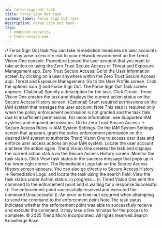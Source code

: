 ```yaml
---
id: force-sign-out-task
title: Force Sign Out task
sidebar_label: Force Sign Out task
description: Force Sign Out task
tags:
  - endpoint-security
  - trend-vision-one
---
```


/*<![CDATA[*/ $('#title').html($('meta[name=map-description]').attr('content')); /*]]>*/ Force Sign Out task You can take remediation measures on user accounts that may pose a security risk to your network environment on the Trend Vision One console. Procedure Locate the user account that you want to take action on using the Zero Trust Secure Access or Threat and Exposure Management app. Zero Trust Secure Access: Go to the User Information screen by clicking on a user anywhere within the Zero Trust Secure Access app. Threat and Exposure Management: Go to the User Profile screen. Click the options icon () and Force Sign Out. The Force Sign Out Task screen appears. (Optional) Specify a description for the task. Click Create. Trend Vision One creates the task and displays the current action status on the Secure Access History screen. (Optional) Grant required permissions on the IAM system that manages the user account. Note This step is required only when the policy enforcement permission is not granted and the task fails due to insufficient permissions. For more information, see Supported IAM systems and required permissions. Go to Zero Trust Secure Access → Secure Access Rules → IAM System Settings. On the IAM System Settings screen that appears, grant the policy enforcement permission on the desired IAM system to authorize Trend Vision One to access user data and enforce user access actions on your IAM system. Locate the user account and take the action again. Trend Vision One creates the task and displays the current action status on the Secure Access History screen. Monitor the task status. Click View task status in the success message that pops up in the lower right corner. The Remediation Logs tab on the Secure Access History screen appears. You can also go directly to Secure Access History → Remediation Logs, and locate the task using the search field. View the task status under Action status. In progress... (): Trend Vision One sent the command to the enforcement point and is waiting for a response Successful (): The enforcement point successfully received and executed the command Unsuccessful (): An error or time-out occurred when attempting to send the command to the enforcement point Note The task status indicates whether the enforcement point was able to successfully receive and execute the command. It may take a few minutes for the process to complete. © 2025 Trend Micro Incorporated. All rights reserved.Search Knowledge Base